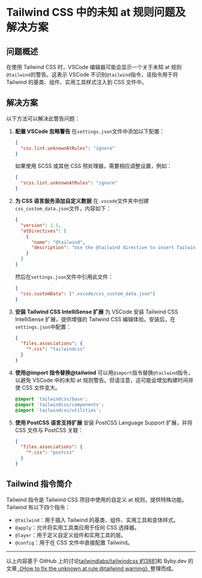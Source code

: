 # Tailwind CSS 中的未知 at 规则问题及解决方案

## 问题概述

在使用 Tailwind CSS 时，VSCode 编辑器可能会显示一个关于未知 at 规则`@tailwind`的警告。这表示 VSCode 不识别`@tailwind`指令，该指令用于将 Tailwind 的基类、组件、实用工具样式注入到 CSS 文件中。

## 解决方案

以下方法可以解决此警告问题：

1. **配置 VSCode 忽略警告**
   在`settings.json`文件中添加以下配置：
   ```json
   {
     "css.lint.unknownAtRules": "ignore"
   }
   ```
   如果使用 SCSS 或其他 CSS 预处理器，需要相应调整设置，例如：
   ```json
   {
     "scss.lint.unknownAtRules": "ignore"
   }
   ```
2. **为 CSS 语言服务添加自定义数据**
   在`.vscode`文件夹中创建`css_custom_data.json`文件，内容如下：
   ```json
   {
     "version": 1.1,
     "atDirectives": [
       {
         "name": "@tailwind",
         "description": "Use the @tailwind directive to insert Tailwind's `base`, `components`, `utilities`, and `screens` styles into your CSS."
       }
     ]
   }
   ```
   然后在`settings.json`文件中引用此文件：
   ```json
   {
     "css.customData": [".vscode/css_custom_data.json"]
   }
   ```
3. **安装 Tailwind CSS IntelliSense 扩展**
   为 VSCode 安装 Tailwind CSS IntelliSense 扩展，提供增强的 Tailwind CSS 编辑体验。安装后，在`settings.json`中配置：
   ```json
   {
     "files.associations": {
       "*.css": "tailwindcss"
     }
   }
   ```
4. **使用@import 指令替换@tailwind**
   可以用`@import`指令替换`@tailwind`指令，以避免 VSCode 中的未知 at 规则警告。但请注意，这可能会增加构建时间并使 CSS 文件变大。
   ```css
   @import 'tailwindcss/base';
   @import 'tailwindcss/components';
   @import 'tailwindcss/utilities';
   ```
5. **使用 PostCSS 语言支持扩展**
   安装 PostCSS Language Support 扩展，并将 CSS 文件与 PostCSS 关联：
   ```json
   {
     "files.associations": {
       "*.css": "postcss"
     }
   }
   ```

## Tailwind 指令简介

Tailwind 指令是 Tailwind CSS 项目中使用的自定义 at 规则，提供特殊功能。Tailwind 有以下四个指令：

- `@tailwind`：用于插入 Tailwind 的基类、组件、实用工具和变体样式。
- `@apply`：允许将实用工具类应用于任何 CSS 选择器。
- `@layer`：用于定义自定义组件和实用工具的层。
- `@config`：用于在 CSS 文件中直接配置 Tailwind。

---

以上内容基于 GitHub 上的讨论[tailwindlabs/tailwindcss #13881](https://github.com/tailwindlabs/tailwindcss/discussions/13881)和 Byby.dev 的文章[《How to fix the unknown at rule @tailwind warning》](https://byby.dev/at-rule-tailwind)整理而成。
